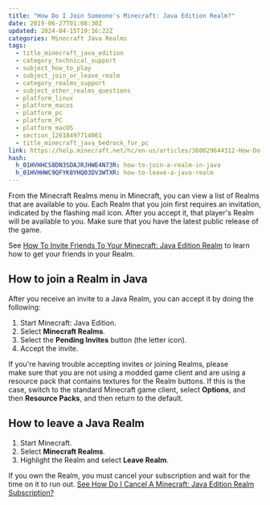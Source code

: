 ```yaml
---
title: "How Do I Join Someone's Minecraft: Java Edition Realm?"
date: 2019-06-27T01:08:30Z
updated: 2024-04-15T19:16:22Z
categories: Minecraft Java Realms
tags:
  - title_minecraft_java_edition
  - category_technical_support
  - subject_how_to_play
  - subject_join_or_leave_realm
  - category_realms_support
  - subject_other_realms_questions
  - platform_linux
  - platform_macos
  - platform_pc
  - platform_PC
  - platform_macOS
  - section_12618497714061
  - title_minecraft_java_bedrock_for_pc
link: https://help.minecraft.net/hc/en-us/articles/360029644312-How-Do-I-Join-Someone-s-Minecraft-Java-Edition-Realm
hash:
  h_01HVHHCS8DN3SDAJRJHWE4N73R: how-to-join-a-realm-in-java
  h_01HVHHWC9QFYK8YHQ03DV3WTXR: how-to-leave-a-java-realm
---
```


From the Minecraft Realms menu in Minecraft, you can view a list of Realms that are available to you. Each Realm that you join first requires an invitation, indicated by the flashing mail icon. After you accept it, that player's Realm will be available to you. Make sure that you have the latest public release of the game.

See [How To Invite Friends To Your Minecraft: Java Edition Realm](./How-to-Invite-Friends-to-Your-Minecraft-Java-Edition-Realm.md) to learn how to get your friends in your Realm.

## How to join a Realm in Java

After you receive an invite to a Java Realm, you can accept it by doing the following:

1.  Start Minecraft: Java Edition.
2.  Select **Minecraft Realms**.
3.  Select the **Pending Invites** button (the letter icon).
4.  Accept the invite.

If you're having trouble accepting invites or joining Realms, please make sure that you are not using a modded game client and are using a resource pack that contains textures for the Realm buttons. If this is the case, switch to the standard Minecraft game client, select **Options**, and then **Resource Packs**, and then return to the default.

## How to leave a Java Realm

1.  Start Minecraft.
2.  Select **Minecraft Realms**.
3.  Highlight the Realm and select **Leave Realm**.

If you own the Realm, you must cancel your subscription and wait for the time on it to run out. [See How Do I Cancel A Minecraft: Java Edition Realm Subscription?](./How-Do-I-Cancel-a-Minecraft-Java-Edition-Realm-Subscription.md)

